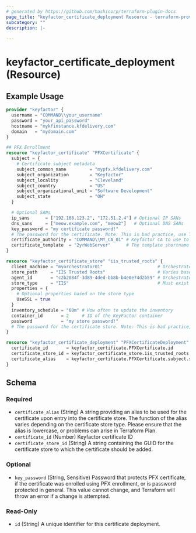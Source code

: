 ```yaml
---
# generated by https://github.com/hashicorp/terraform-plugin-docs
page_title: "keyfactor_certificate_deployment Resource - terraform-provider-keyfactor"
subcategory: ""
description: |-
  
---
```


# keyfactor_certificate_deployment (Resource)



## Example Usage

```terraform
provider "keyfactor" {
  username = "COMMAND\\your_username"
  password = "your_api_password"
  hostname = "mykfinstance.kfdelivery.com"
  domain   = "mydomain.com"
}

## PFX Enrollment
resource "keyfactor_certificate" "PFXCertificate" {
  subject = {
    # Certificate subject metadata
    subject_common_name         = "mypfx.kfdelivery.com"
    subject_organization        = "Keyfactor"
    subject_locality            = "Cleveland"
    subject_country             = "US"
    subject_organizational_unit = "Software Development"
    subject_state               = "OH"
  }

  # Optional SANs
  ip_sans      = ["192.168.123.2", "172.51.2.4"] # Optional IP SANs
  dns_sans     = ["meow.example.com", "meow2"]   # Optional DNS SANs
  key_password = "my certificate password!"
  # The password for the certificate. Note: This is bad practice, use TF_VAR_<variable_name> instead.
  certificate_authority = "COMMAND\\MY_CA_01" # Keyfactor CA to use to handle the certificate request.
  certificate_template  = "2yrWebServer"      # The template shortname to use for the certificate.
}

resource "keyfactor_certificate_store" "iis_trusted_roots" {
  client_machine = "myorchestrator01"                     # Orchestrator client name
  store_path     = "IIS Trusted Roots"                    # Varies based on store type
  agent_id       = "c2b2084f-3d89-4ded-bb8b-b4e0e74d2b59" # Orchestrator GUID
  store_type     = "IIS"                                  # Must exist in KeyFactor
  properties = {
    # Optional properties based on the store type
    UseSSL = true
  }
  inventory_schedule = "60m" # How often to update the inventory
  container_id       = 2     # ID of the KeyFactor container
  password           = "my store password!"
  # The password for the certificate store. Note: This is bad practice, use TF_VAR_<variable_name> instead.
}

resource "keyfactor_certificate_deployment" "PFXCertificateDeployment" {
  certificate_id       = keyfactor_certificate.PFXCertificate.id                          # ID of the certificate to deploy
  certificate_store_id = keyfactor_certificate_store.iis_trusted_roots.id                 # UUID of the certificate store to deploy to
  certificate_alias    = keyfactor_certificate.PFXCertificate.subject.subject_common_name # Alias to use for the certificate in the store
}
```

<!-- schema generated by tfplugindocs -->
## Schema

### Required

- `certificate_alias` (String) A string providing an alias to be used for the certificate upon entry into the certificate store. The function of the alias varies depending on the certificate store type. Please ensure that the alias is lowercase, or problems can arise in Terraform Plan.
- `certificate_id` (Number) Keyfactor certificate ID
- `certificate_store_id` (String) A string containing the GUID for the certificate store to which the certificate should be added.

### Optional

- `key_password` (String, Sensitive) Password that protects PFX certificate, if the certificate was enrolled using PFX enrollment, or is password protected in general. This value cannot change, and Terraform will throw an error if a change is attempted.

### Read-Only

- `id` (String) A unique identifier for this certificate deployment.


